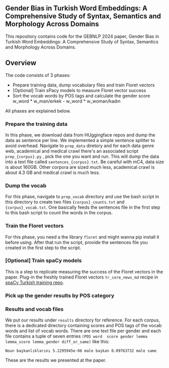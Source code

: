 ## Gender Bias in Turkish Word Embeddings: A Comprehensive Study of Syntax, Semantics and Morphology Across Domains

This repository contains code for the GEBNLP 2024 paper, Gender Bias in Turkish Word Embeddings: A Comprehensive Study of Syntax, Semantics and Morphology Across Domains.

## Overview

The code consists of 3 phases:

* Prepare training data, dump vocabulary files and train Floret vectors
* [Optional] Train sPacy models to measure Floret vector success
* Sort the vocab words by POS tags and calculate the gender score w_word * w_man/erkek - w_word * w_woman/kadın

All phases are explained below.

### Prepare the training data

In this phase, we download data from HUggingface repos and dump the data as sentence per line. We implemented a simple sentence splitter to avoid overhead. Navigate to `prep_data` diretory and for each data genre web, academical and medical crawl there's an associated script `prep_{corpus}.py` , pick the one you want and run. This will dump the data into a text file called `sentences_{corpus}.txt`. Be careful with mC4, data size is about 160GB. Other corpora are sized much less, academical crawl is about 4.3 GB and medical crawl is much less. 

### Dump the vocab
For this phase, navigate to `prep_vocab` directory and use the bash script in this directory to create two files `{corpus}_counts.txt` and `{corpus}_vocab.txt`. One basically feeds the sentences file in the first step to this bash script to count the words in the corpus.


### Train the Floret vectors

For this phase, you need a the library `floret` and might wanna pip install it before using. After that run the script, provide the sentences file you created in the first step to the script. 


### [Optional] Train spaCy models

This is a step to replicate measuring the success of the Floret vectors in the paper. Plug-in the freshly trained Floret vectors `tr_core_news_md` recipe in [spaCy Turkish training repo](https://github.com/turkish-nlp-suite/turkish-spacy-models).



### Pick up the gender results by POS category



### Results and vocab files 

We put our results under `results` directory for reference. For each corpus, there is a dedicated directory containing scores and POS tags of the vocab words and list of vocab words. There are one text file per gender and each file contains a tuple of seven entries `(POS word  score gender lemma lemma_score lemma_gender diff_or_same)` like this:

```
Noun başkanlıklarını 5.2295945e-06 male başkan 0.09763732 male same
```


These are the results we presented at the paper.
